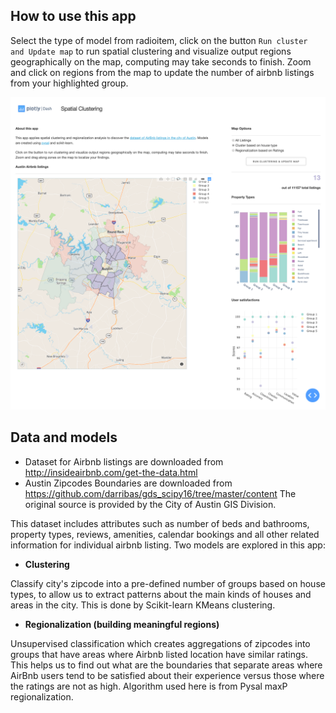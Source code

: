 ## How to use this app

Select the type of model from radioitem, click on the button `Run cluster and Update map` to run spatial clustering and visualize output regions 
geographically on the map, computing may take seconds to finish. Zoom and click on regions from the map to update
the number of airbnb listings from your highlighted group.

![Screenshots](img/screencapture.png)

## Data and models
- Dataset for Airbnb listings are downloaded from http://insideairbnb.com/get-the-data.html
- Austin Zipcodes Boundaries are downloaded from https://github.com/darribas/gds_scipy16/tree/master/content
The original source is provided by the City of Austin GIS Division.

This dataset includes attributes such as number of beds and bathrooms, property types, reviews, amenities, 
calendar bookings and all other related information for individual airbnb listing.
Two models are explored in this app:
- **Clustering** 

Classify city's zipcode into a pre-defined number of groups based on house types, to allow us to extract patterns
about the main kinds of houses and areas in the city. This is done by Scikit-learn KMeans clustering.
    
-  **Regionalization (building meaningful regions)**

Unsupervised classification which creates aggregations of zipcodes into groups that have areas where Airbnb
listed location have similar ratings. This helps us to find out what are the boundaries that separate areas where 
AirBnb users tend to be satisfied about their experience versus those where the ratings are not as high. 
Algorithm used here is from Pysal maxP regionalization.